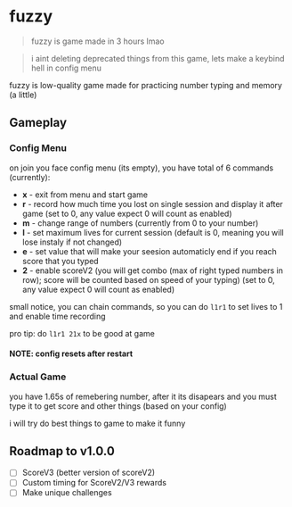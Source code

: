# fuzzy
> fuzzy is game made in 3 hours lmao

> i aint deleting deprecated things from this game, lets make a keybind hell in config menu

fuzzy is low-quality game made for practicing number typing and memory (a little)

## Gameplay
### Config Menu
on join you face config menu (its empty), you have total of 6 commands (currently):
- **x** - exit from menu and start game
- **r** - record how much time you lost on single session and display it after game (set to 0, any value expect 0 will count as enabled)
- **m** - change range of numbers (currently from 0 to your number)
- **l** - set maximum lives for current session (default is 0, meaning you will lose instaly if not changed)
- **e** - set value that will make your seesion automaticly end if you reach score that you typed
- **2** - enable scoreV2 (you will get combo (max of right typed numbers in row); score will be counted based on speed of your typing) (set to 0, any value expect 0 will count as enabled)

small notice, you can chain commands, so you can do `l1r1` to set lives to 1 and enable time recording

pro tip: do `l1r1 21x` to be good at game
#### NOTE: config resets after restart

### Actual Game
you have 1.65s of remebering number, after it its disapears and you must type it to get score and other things (based on your config)

i will try do best things to game to make it funny

## Roadmap to v1.0.0
- [ ] ScoreV3 (better version of scoreV2)
- [ ] Custom timing for ScoreV2/V3 rewards
- [ ] Make unique challenges
